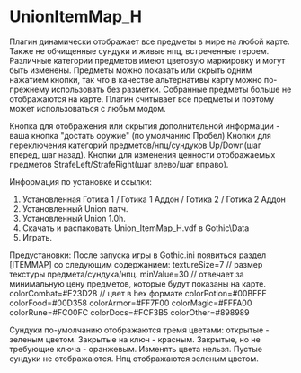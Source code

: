# UnionItemMap_H
Плагин динамически отображает все предметы в мире на любой карте. Также не обчищенные сундуки и живые нпц, встреченные героем.
Различные категории предметов имеют цветовую маркировку и могут быть изменены. Предметы можно показать или скрыть одним нажатием кнопки, так что в качестве альтернативы карту можно по-прежнему использовать без разметки. Собранные предметы больше не отображаются на карте.
Плагин считывает все предметы и поэтому может использоваться с любым модом.

Кнопка для отображения или скрытия дополнительной информации - ваша кнопка "достать оружие" (по умолчанию Пробел)
Кнопки для переключения категорий предметов/нпц/сундуков Up/Down(шаг вперед, шаг назад).
Кнопки для изменения ценности отображаемых предметов StrafeLeft/StrafeRight(шаг влево/шаг вправо).

Информация по установке и ссылки:
1. Установленная Готика 1 / Готика 1 Аддон / Готика 2 / Готика 2 Аддон
2. Установленный Union патч.
3. Установленный Union 1.0h.
4. Скачать и распаковать Union_ItemMap_H.vdf в Gothic\Data
5. Играть.

Предустановки:
После запуска игры в Gothic.ini появиться раздел [ITEMMAP] со следующим содержанием:
textureSize=7 			  // размер текстуры предмета/сундука/нпц.
minValue=30				    // отвечает за минимальную цену предметов, которые будут показаны на карте. 
colorCombat=#E23D28		// цвет в hex формате
colorPotion=#00BFFF
colorFood=#00D358
colorArmor=#FF7F00
colorMagic=#FFFA00
colorRune=#FC00FC
colorDocs=#FCF3B5
colorOther=#898989

Сундуки по-умолчанию отображаются тремя цветами: открытые - зеленым цветом. Закрытые на ключ - красным. Закрытые, но не требующие ключа - оранжевым. Изменять цвета нельзя. Пустые сундуки не отображаются.
Нпц отображаются зеленым цветом.

